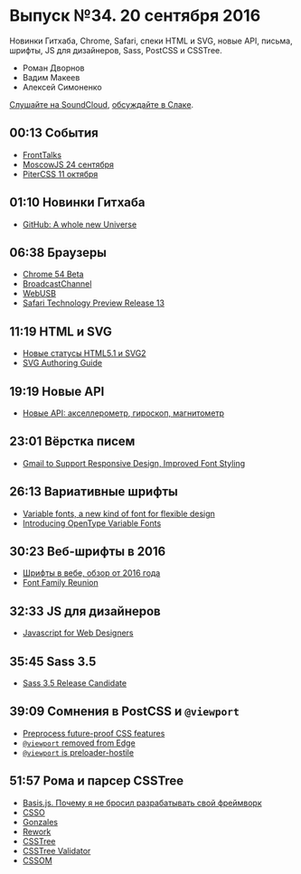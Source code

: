# Выпуск №34. 20 сентября 2016

Новинки Гитхаба, Chrome, Safari, спеки HTML и SVG, новые API, письма, шрифты, JS для дизайнеров, Sass, PostCSS и CSSTree.

- Роман Дворнов
- Вадим Макеев
- Алексей Симоненко

[Слушайте на SoundCloud](https://soundcloud.com/web-standards/episode-34), [обсуждайте в Слаке](https://web-standards.slack.com/messages/podcast/).

## 00:13 События

- [FrontTalks](http://fronttalks.ru/)
- [MoscowJS 24 сентября](https://habr.ru/p/309606/)
- [PiterCSS 11 октября](https://pitercss.timepad.ru/)

## 01:10 Новинки Гитхаба

- [GitHub: A whole new Universe](https://github.com/universe-2016)

## 06:38 Браузеры

- [Chrome 54 Beta](http://blog.chromium.org/2016/09/chrome-54-beta-custom-elements-v1.html)
- [BroadcastChannel](https://developers.google.com/web/updates/2016/09/broadcastchannel)
- [WebUSB](https://developers.google.com/web/updates/2016/03/access-usb-devices-on-the-web)
- [Safari Technology Preview Release 13](https://webkit.org/blog/6937/release-notes-for-safari-technology-preview-release-13/)

## 11:19 HTML и SVG

- [Новые статусы HTML5.1 и SVG2](http://css-live.ru/vecssti-s-polej/novye-statusy-html5-1-i-svg2.html)
- [SVG Authoring Guide](http://w3c.github.io/svgwg/specs/svg-authoring/)

## 19:19 Новые API

- [Новые API: акселлерометр, гироскоп, магнитометр](https://twitter.com/webstandards_ru/status/775989584719118336)

## 23:01 Вёрстка писем

- [Gmail to Support Responsive Design, Improved Font Styling](https://litmus.com/blog/gmail-to-support-responsive-email-design)

## 26:13 Вариативные шрифты

- [Variable fonts, a new kind of font for flexible design](http://blog.typekit.com/2016/09/14/variable-fonts-a-new-kind-of-font-for-flexible-design/)
- [Introducing OpenType Variable Fonts](https://medium.com/@tiro/https-medium-com-tiro-introducing-opentype-variable-fonts-12ba6cd2369)

## 30:23 Веб-шрифты в 2016

- [Шрифты в вебе, обзор от 2016 года](https://habrahabr.ru/post/310044/)
- [Font Family Reunion](http://fontfamily.io/Helvetica)

## 32:33 JS для дизайнеров

- [Javascript for Web Designers](https://abookapart.com/products/javascript-for-web-designers)

## 35:45 Sass 3.5

- [Sass 3.5 Release Candidate](http://blog.sass-lang.com/posts/809572-sass-35-release-candidate)

## 39:09 Сомнения в PostCSS и `@viewport`

- [Preprocess future-proof CSS features](https://github.com/facebookincubator/create-react-app/issues/130)
- [`@viewport` removed from Edge](https://twitter.com/yoavweiss/status/773417500579074049)
- [`@viewport` is preloader-hostile](https://github.com/w3c/csswg-drafts/issues/258)

## 51:57 Рома и парсер CSSTree

- [Basis.js. Почему я не бросил разрабатывать свой фреймворк](https://youtu.be/cVbbkwkhNQg)
- [CSSO](https://github.com/css/csso)
- [Gonzales](https://github.com/css/gonzales)
- [Rework](https://github.com/reworkcss/rework)
- [CSSTree](https://github.com/csstree/csstree)
- [CSSTree Validator](https://csstree.github.io/docs/validator.html)
- [CSSOM](https://drafts.csswg.org/cssom/)
